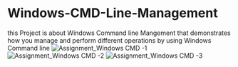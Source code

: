 # Windows-CMD-Line-Management
this Project is about Windows Command line Mangement that demonstrates how you manage and perform different operations by using Windows Command line 
![Assignment_Windows CMD -1](https://github.com/user-attachments/assets/bf5e55ee-e289-430d-96f5-032dfe529807)
![Assignment_Windows CMD -2](https://github.com/user-attachments/assets/8668c79c-64d4-4995-a1f9-7ab9f93a0a2f)
![Assignment_Windows CMD -3](https://github.com/user-attachments/assets/a0c9ad2f-60ec-4629-9530-5c873803b1fe)
